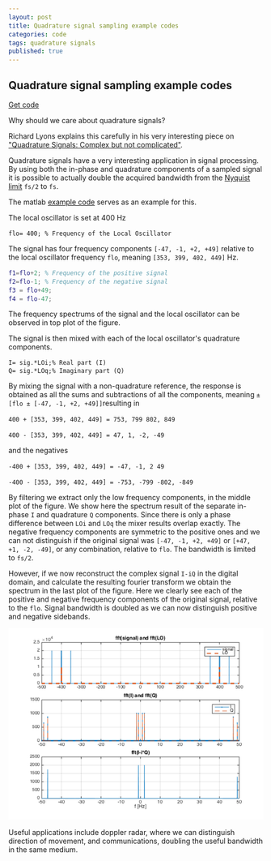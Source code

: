 ```yaml
---
layout: post
title: Quadrature signal sampling example codes
categories: code
tags: quadrature signals
published: true
---
```


Quadrature signal sampling example codes
---


[Get code](https://github.com/daguiam/fft_quadrature_example)

Why should we care about quadrature signals?

Richard Lyons explains this carefully in his very interesting piece on ["Quadrature Signals: Complex but not complicated"](https://www.ieee.li/pdf/essay/quadrature_signals.pdf).

Quadrature signals have a very interesting application in signal processing.
By using both the in-phase and quadrature components of a sampled signal it is possible to actually double the acquired bandwidth from the [Nyquist limit](https://en.wikipedia.org/wiki/Nyquist_frequency) `fs/2` to `fs`.

The matlab [example code](fft_quadrature.m) serves as an example for this.

The local oscillator is set at 400 Hz

```
flo= 400; % Frequency of the Local Oscillator
```

The signal has four frequency components `[-47, -1, +2, +49]` relative to the local oscillator frequency `flo`, meaning `[353, 399, 402, 449]` Hz.

```matlab
f1=flo+2; % Frequency of the positive signal
f2=flo-1; % Frequency of the negative signal
f3 = flo+49;
f4 = flo-47;
```

The frequency spectrums of the signal and the local oscillator can be observed in top plot of the figure.


The signal is then mixed with each of the local oscillator's quadrature components.

```
I= sig.*LOi;% Real part (I)
Q= sig.*LOq;% Imaginary part (Q)
```

By mixing the signal with a non-quadrature reference, the response is obtained as all the sums and subtractions of all the components, meaning
`±[flo ± [-47, -1, +2, +49]]`resulting in

`400 + [353, 399, 402, 449] = 753, 799 802, 849`

`400 - [353, 399, 402, 449] = 47, 1, -2, -49`

and the negatives

`-400 + [353, 399, 402, 449] = -47, -1, 2 49`

`-400 - [353, 399, 402, 449] = -753, -799 -802, -849`

By filtering we extract only the low frequency components, in the middle plot of the figure.
We show here the spectrum result of the separate in-phase `I` and quadrature `Q` components.
Since there is only a phase difference between `LOi` and `LOq` the mixer results overlap exactly.
The negative frequency components are symmetric to the positive ones and we can not distinguish if the original signal was `[-47, -1, +2, +49]` or `[+47, +1, -2, -49]`, or any combination, relative to `flo`.
The bandwidth is limited to `fs/2`.

However, if we now reconstruct the complex signal `I-iQ` in the digital domain, and calculate the resulting fourier transform we obtain the spectrum in the last plot of the figure.
Here we clearly see each of the positive and negative frequency components of the original signal, relative to the `flo`.
Signal bandwidth is doubled as we can now distinguish positive and negative sidebands.


![fft quadrature figure](/images/20170507-fft_quadrature.png)

Useful applications include doppler radar, where we can distinguish direction of movement, and communications, doubling the useful bandwidth in the same medium.
